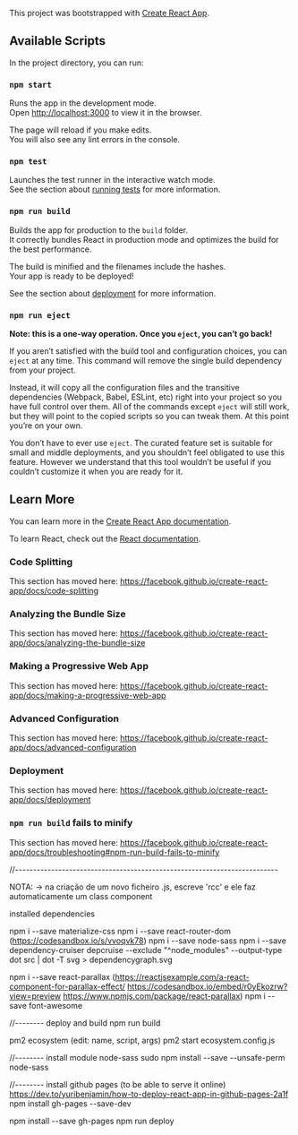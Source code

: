 This project was bootstrapped with [Create React App](https://github.com/facebook/create-react-app).

## Available Scripts

In the project directory, you can run:

### `npm start`

Runs the app in the development mode.<br>
Open [http://localhost:3000](http://localhost:3000) to view it in the browser.

The page will reload if you make edits.<br>
You will also see any lint errors in the console.

### `npm test`

Launches the test runner in the interactive watch mode.<br>
See the section about [running tests](https://facebook.github.io/create-react-app/docs/running-tests) for more information.

### `npm run build`

Builds the app for production to the `build` folder.<br>
It correctly bundles React in production mode and optimizes the build for the best performance.

The build is minified and the filenames include the hashes.<br>
Your app is ready to be deployed!

See the section about [deployment](https://facebook.github.io/create-react-app/docs/deployment) for more information.

### `npm run eject`

**Note: this is a one-way operation. Once you `eject`, you can’t go back!**

If you aren’t satisfied with the build tool and configuration choices, you can `eject` at any time. This command will remove the single build dependency from your project.

Instead, it will copy all the configuration files and the transitive dependencies (Webpack, Babel, ESLint, etc) right into your project so you have full control over them. All of the commands except `eject` will still work, but they will point to the copied scripts so you can tweak them. At this point you’re on your own.

You don’t have to ever use `eject`. The curated feature set is suitable for small and middle deployments, and you shouldn’t feel obligated to use this feature. However we understand that this tool wouldn’t be useful if you couldn’t customize it when you are ready for it.

## Learn More

You can learn more in the [Create React App documentation](https://facebook.github.io/create-react-app/docs/getting-started).

To learn React, check out the [React documentation](https://reactjs.org/).

### Code Splitting

This section has moved here: https://facebook.github.io/create-react-app/docs/code-splitting

### Analyzing the Bundle Size

This section has moved here: https://facebook.github.io/create-react-app/docs/analyzing-the-bundle-size

### Making a Progressive Web App

This section has moved here: https://facebook.github.io/create-react-app/docs/making-a-progressive-web-app

### Advanced Configuration

This section has moved here: https://facebook.github.io/create-react-app/docs/advanced-configuration

### Deployment

This section has moved here: https://facebook.github.io/create-react-app/docs/deployment

### `npm run build` fails to minify

This section has moved here: https://facebook.github.io/create-react-app/docs/troubleshooting#npm-run-build-fails-to-minify



//-------------------------------------------------------------------------

NOTA:
    -> na criação de um novo ficheiro .js, escreve 'rcc' e ele faz automaticamente um class component



installed dependencies

npm i --save materialize-css
npm i --save react-router-dom
        (https://codesandbox.io/s/vvoqvk78)
npm i --save node-sass
npm i --save dependency-cruiser
        depcruise --exclude "^node_modules" --output-type dot src | dot -T svg > dependencygraph.svg


npm i --save react-parallax
        (https://reactjsexample.com/a-react-component-for-parallax-effect/
        https://codesandbox.io/embed/r0yEkozrw?view=preview
        https://www.npmjs.com/package/react-parallax)
npm i --save font-awesome





//-------- deploy and build
npm run build

pm2 ecosystem
    (edit: name, script, args)
pm2 start ecosystem.config.js



//-------- install module node-sass
sudo npm install --save --unsafe-perm node-sass

//-------- install github pages (to be able to serve it online) https://dev.to/yuribenjamin/how-to-deploy-react-app-in-github-pages-2a1f
npm install gh-pages --save-dev


npm install --save gh-pages
npm run deploy